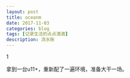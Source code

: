 ```yaml
---
layout: post
title: oceanm
date: 2017-11-03
categories: blog
tags: [记录生活的点点滴滴]
description: 流水账
---
```


1 

拿到一台u11+，重新配了一遍环境，准备大干一场。

